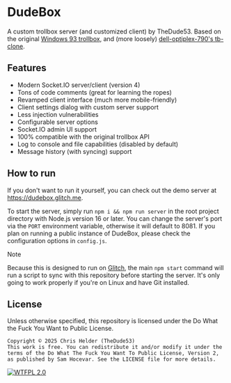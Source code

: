 # DudeBox
A custom trollbox server (and customized client) by TheDude53.
Based on the original [Windows 93 trollbox](https://www.windows93.net/trollbox/), and (more loosely) [dell-optiplex-790's tb-clone](https://github.com/dell-optiplex-790/tb-clone).

## Features
- Modern Socket.IO server/client (version 4)
- Tons of code comments (great for learning the ropes)
- Revamped client interface (much more mobile-friendly)
- Client settings dialog with custom server support
- Less injection vulnerabilities
- Configurable server options
- Socket.IO admin UI support
- 100% compatible with the original trollbox API
- Log to console and file capabilities (disabled by default)
- Message history (with syncing) support

## How to run
If you don't want to run it yourself, you can check out the demo server at https://dudebox.glitch.me.

To start the server, simply run `npm i && npm run server` in the root project directory with Node.js version 16 or later. You can change the server's port via the `PORT` environment variable, otherwise it will default to 8081. If you plan on running a public instance of DudeBox, please check the configuration options in `config.js`.

> [!NOTE]
> Because this is designed to run on [Glitch](https://glitch.com), the main `npm start` command will run a script to sync with this repository before starting the server. It's only going to work properly if you're on Linux and have Git installed.

## License
Unless otherwise specified, this repository is licensed under the Do What the Fuck You Want to Public License.

```
Copyright © 2025 Chris Helder (TheDude53)
This work is free. You can redistribute it and/or modify it under the
terms of the Do What The Fuck You Want To Public License, Version 2,
as published by Sam Hocevar. See the LICENSE file for more details.
```

[![WTFPL 2.0](http://www.wtfpl.net/wp-content/uploads/2012/12/wtfpl-badge-1.png)](http://www.wtfpl.net/)